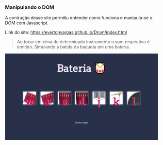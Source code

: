 ### Manipulando o DOM

A contrução desse site permitiu entender como funciona e manipula-se o DOM com Javascript.

Link do site: https://evertonvargas.github.io/Drum/index.html

>Ao tocar em cima de determinado instrumento
o som respectivo é emitido. Simulando a
batida da baqueta em uma bateria.

<div align="center" width=960px; >
  <img src="images/screen.png" />
</div>

